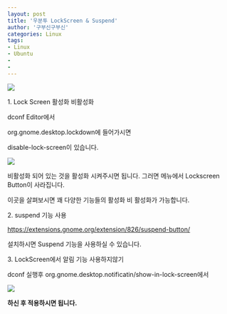 ```yaml
---
layout: post
title: '우분투 LockScreen & Suspend'
author: '구부신구부신'
categories: Linux
tags:
- Linux
- Ubuntu
-
- 
---
```



<script> location.href='https://cafe.naver.com/develoid/867536' ; </script>

<p><img src="https://cafeptthumb-phinf.pstatic.net/MjAxOTA0MTVfMjgz/MDAxNTU1MjYwMTAwNDE4.1HO2uYWst6bDHPlbGFn4RBVh7LKTLfWg0cLsDCEo0Ksg.0F-FMIXUREoq9fwDHvPl9bW_9LpbREdRzGEWA1EFxvkg.PNG.kkw2821/%EB%94%94%EB%B2%A8%EB%A1%9C%EC%9D%B4%EB%93%9C_%EA%B8%80%EC%96%91%EC%8B%9D_%EB%94%94%ED%8F%B4%ED%8A%B8.png?type=w740"></p><p>1. Lock Screen 활성화 비활성화&nbsp;</p><p>dconf Editor에서&nbsp;</p><p>org.gnome.desktop.lockdown에 들어가시면&nbsp;</p><p>disable-lock-screen이 있습니다.&nbsp;</p><p><img src="https://cafeptthumb-phinf.pstatic.net/MjAxOTA1MDZfMTQ3/MDAxNTU3MTI3MTA4NjY2.GikfiXqZG8eGk2i9OuZfUUkJHSSqXFOF0CioipNcpk8g.LoRcpPezLztBW_pQiI7QMfXRRTqElPZaYRgYcixOgyAg.PNG.dominant4u/%EC%8A%A4%ED%81%AC%EB%A6%B0%EC%83%B7%2C_2019-05-06_16-16-37.png?type=w740"></p><p>비활성화 되어 있는 것을 활성화 시켜주시면 됩니다. 그러면 메뉴에서 Lockscreen Button이 사라집니다.&nbsp;</p><p>이곳을 살펴보시면 꽤 다양한 기능들의 활성화 비 활성화가 가능합니다.&nbsp;</p><p>2. suspend 기능 사용</p><p><a href="https://extensions.gnome.org/extension/826/suspend-button/">https://extensions.gnome.org/extension/826/suspend-button/</a></p><p>설치하시면 Suspend 기능을 사용하실 수 있습니다.&nbsp;</p><p>3. LockScreen에서 알림 기능 사용하지않기</p><p>dconf 실행후 org.gnome.desktop.notificatin/show-in-lock-screen에서</p><p><img src="https://cafeptthumb-phinf.pstatic.net/MjAxOTA1MDZfNTYg/MDAxNTU3MTI3NjM1NTgy.0BjrZndOjoBa0f5qSleo2bmu09VxjS2uYkYD4R5-XRog._UriSKuYAn70DaUE-XEyy-UTcY7LHosIFHJq0Z9XXEEg.PNG.dominant4u/%EC%8A%A4%ED%81%AC%EB%A6%B0%EC%83%B7%2C_2019-05-06_16-26-17.png?type=w740"><b></p><p>하신 후 적용하시면 됩니다.</p>
